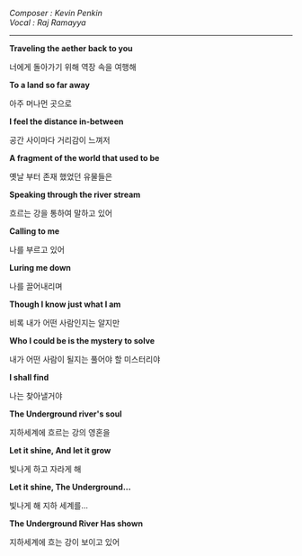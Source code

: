 
*Composer : Kevin Penkin <br>*
*Vocal : Raj Ramayya*

---

**Traveling the aether back to you** 

너에게 돌아가기 위해 역장 속을 여행해

 

**To a land so far away**

아주 머나먼 곳으로

 

**I feel the distance in-between**

공간 사이마다 거리감이 느껴저

 

**A fragment of the world that used to be**

옛날 부터 존재 했었던 유물들은

 

**Speaking through the river stream**

흐르는 강을 통하여 말하고 있어

 
**Calling to me**

나를 부르고 있어

 

**Luring me down**

나를 끌어내리며

 

**Though I know just what I am**

비록 내가 어떤 사람인지는 알지만

 

**Who I could be is the mystery to solve**

내가 어떤 사람이 될지는 풀어야 할 미스터리야

 

**I shall find**

나는 찾아낼거야

 

**The Underground river's soul**

지하세계에 흐르는 강의 영혼을

 

**Let it shine, And let it grow**

빛나게 하고 자라게 해

 

**Let it shine, The Underground...**

빛나게 해 지하 세계를...

 

**The Underground River Has shown**

지하세계에 흐는 강이 보이고 있어

